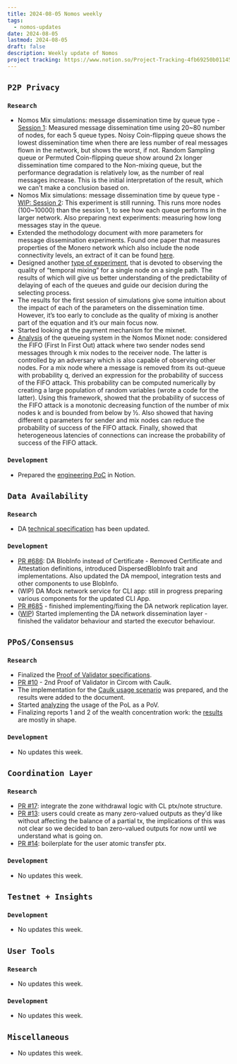 ```yaml
---
title: 2024-08-05 Nomos weekly
tags:
  - nomos-updates
date: 2024-08-05
lastmod: 2024-08-05
draft: false
description: Weekly update of Nomos
project tracking: https://www.notion.so/Project-Tracking-4fb69250b0114573a71c57882165eec3
---
```

## `P2P Privacy`

### `Research`

- Nomos Mix simulations: message dissemination time by queue type - [Session 1](https://www.notion.so/Dissemination-Time-Session-1-8bb47f13500a48a79df71c4ef8da2f10?pvs=4): Measured message dissemination time using 20~80 number of nodes, for each 5 queue types. Noisy Coin-flipping queue shows the lowest dissemination time when there are less number of real messages flown in the network, but shows the worst, if not. Random Sampling queue or Permuted Coin-flipping queue show around 2x longer dissemination time compared to the Non-mixing queue, but the performance degradation is relatively low, as the number of real messages increase. This is the initial interpretation of the result, which we can't make a conclusion based on.
- Nomos Mix simulations: message dissemination time by queue type - [WIP: Session 2](https://www.notion.so/Dissemination-Time-Session-2-401a8d054609483e8e0a0d9e9414395e?pvs=4): This experiment is still running. This runs more nodes (100~10000) than the session 1, to see how each queue performs in the larger network. Also preparing next experiments: measuring how long messages stay in the queue.
- Extended the methodology document with more parameters for message dissemination experiments. Found one paper that measures properties of the Monero network which also include the node connectivity levels, an extract of it can be found [here](https://www.notion.so/Practical-Peering-Degree-Distribution-03c27169f59847ae95adaa3dc32456b0).
- Designed another [type of experiment](https://www.notion.so/Nomos-Mix-Queueing-Mechanism-Experimentation-Methodology-d629af5a2d43473c9ec9ba191f6d904d?pvs=4#4d38e8790ecd492a812c733bf140b864), that is devoted to observing the quality of “temporal mixing” for a single node on a single path. The results of which will give us better understanding of the predictability of delaying of each of the queues and guide our decision during the selecting process.
- The results for the first session of simulations give some intuition about the impact of each of the parameters on the dissemination time. However, it’s too early to conclude as the quality of mixing is another part of the equation and it’s our main focus now.
- Started looking at the payment mechanism for the mixnet.
- [Analysis](https://www.notion.so/Analysis-of-the-Nomos-Mixnet-Anonymous-Communication-AC-System-c97d73a7b8894cf7830e8345f0cc37a4?pvs=4#73b50a8df0364dee8754979e81f3b9ed) of the queueing system in the Nomos Mixnet node: considered the FIFO (First In First Out) attack where two sender nodes send messages through k mix nodes to the receiver node. The latter is controlled by an adversary which is also capable of observing other nodes. For a mix node where a message is removed from its out-queue with probability q, derived an expression for the probability of success of the FIFO attack. This probability can be computed numerically by creating a large population of random variables (wrote a code for the latter). Using this framework, showed that the probability of success of the FIFO attack is a monotonic decreasing function of the number of mix nodes k and is bounded from below by ½. Also showed that having different q parameters for sender and mix nodes can reduce the probability of success of the FIFO attack. Finally, showed that heterogeneous latencies of connections can increase the probability of success of the FIFO attack. 

### `Development`

- Prepared the [engineering PoC](https://www.notion.so/Mixnet-Engineering-PoC-342e4f229d1a4031900d4cc620e24c1f?pvs=4) in Notion.

## `Data Availability`

### `Research`

- DA [technical specification](https://www.notion.so/DA-Technical-Specification-c6664294d630470ba20aefb21a218f8c?d=dc11993b05bd484da36a858ac83fdbd8#3529ba28472b40ce8ae14cfc8f7a6132) has been updated.

### `Development`

- [PR #686](https://github.com/logos-co/nomos-node/pull/686): DA BlobInfo instead of Certificate - Removed Certificate and Attestation definitions, introduced DispersedBlobInfo trait and implementations. Also updated the DA mempool, integration tests and other components to use BlobInfo.
- (WIP) DA Mock network service for CLI app: still in progress preparing various components for the updated CLI App.
- [PR #685](https://github.com/logos-co/nomos-node/pull/685) - finished implementing/fixing the DA network replication layer.
- ([WIP](https://github.com/logos-co/nomos-node/tree/da-network-dispersal)) Started implementing the DA network dissemination layer - finished the validator behaviour and started the executor behaviour.

## `PPoS/Consensus`

### `Research`

- Finalized the [Proof of Validator specifications](https://www.notion.so/Proof-of-Validator-Specification-5cd02f594d4d4a66be5e9f1ebf95d7d8).
- [PR #10](https://github.com/logos-co/nomos-pocs/pull/10) - 2nd Proof of Validator in Circom with Caulk.
- The implementation for the [Caulk usage scenario](https://github.com/logos-co/nomos-pocs/pull/10/commits/7f4ccde70f74344c6690234b2db41631e6a95efa) was prepared, and the results were added to the document.
- Started [analyzing](https://www.overleaf.com/7427853156xhwkfrqbrphd#ddda76) the usage of the PoL as a PoV.
- Finalizing reports 1 and 2 of the wealth concentration work: the [results](https://www.notion.so/Does-Crypsinous-Leader-Election-Function-lead-to-wealth-concentration-in-PoS-b81f07a791b745438443f51f00ac258f?pvs=4#1df422f6cc204cb8b362f41cda260b8b) are mostly in shape.

### `Development`

- No updates this week.

## `Coordination Layer`

### `Research`

- [PR #17](https://github.com/logos-co/nomos-pocs/pull/17): integrate the zone withdrawal logic with CL ptx/note structure.
- [PR #13](https://github.com/logos-co/nomos-pocs/pull/13): users could create as many zero-valued outputs as they'd like without affecting the balance of a partial tx, the implications of this was not clear so we decided to ban zero-valued outputs for now until we understand what is going on.
- [PR #14](https://github.com/logos-co/nomos-pocs/pull/14): boilerplate for the user atomic transfer ptx.

### `Development`

- No updates this week.

## `Testnet + Insights`

### `Development`

- No updates this week.

## `User Tools`

### `Research`

- No updates this week.

### `Development`

- No updates this week.

## `Miscellaneous`

- No updates this week.
